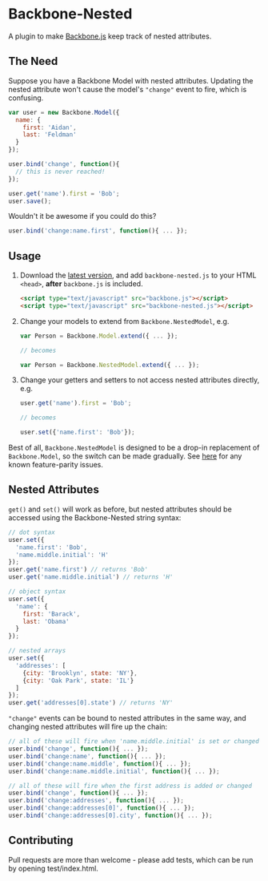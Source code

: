 # Backbone-Nested

A plugin to make [Backbone.js](http://documentcloud.github.com/backbone) keep track of nested attributes.

## The Need

Suppose you have a Backbone Model with nested attributes.  Updating the nested attribute won't cause the model's `"change"` event to fire, which is confusing.

```javascript
var user = new Backbone.Model({
  name: {
    first: 'Aidan',
    last: 'Feldman'
  }
});

user.bind('change', function(){
  // this is never reached!
});

user.get('name').first = 'Bob';
user.save();
```

Wouldn't it be awesome if you could do this?

```javascript
user.bind('change:name.first', function(){ ... });
```

## Usage

1. Download the [latest version](https://github.com/afeld/backbone-nested/downloads), and add `backbone-nested.js` to your HTML `<head>`, **after** `backbone.js` is included.

    ```html
    <script type="text/javascript" src="backbone.js"></script>
    <script type="text/javascript" src="backbone-nested.js"></script>
    ```

2. Change your models to extend from `Backbone.NestedModel`, e.g.

    ```javascript
    var Person = Backbone.Model.extend({ ... });
    
    // becomes
    
    var Person = Backbone.NestedModel.extend({ ... });
    ```

3. Change your getters and setters to not access nested attributes directly, e.g.

    ```javascript
    user.get('name').first = 'Bob';
    
    // becomes
    
    user.set({'name.first': 'Bob'});
    ```

Best of all, `Backbone.NestedModel` is designed to be a drop-in replacement of `Backbone.Model`, so the switch can be made gradually.  See [here](https://github.com/afeld/backbone-nested/issues?labels=Parity) for any known feature-parity issues.

## Nested Attributes

`get()` and `set()` will work as before, but nested attributes should be accessed using the Backbone-Nested string syntax:

```javascript
// dot syntax
user.set({
  'name.first': 'Bob',
  'name.middle.initial': 'H'
});
user.get('name.first') // returns 'Bob'
user.get('name.middle.initial') // returns 'H'

// object syntax
user.set({
  'name': {
    first: 'Barack',
    last: 'Obama'
  }
});

// nested arrays
user.set({
  'addresses': [
    {city: 'Brooklyn', state: 'NY'},
    {city: 'Oak Park', state: 'IL'}
  ]
});
user.get('addresses[0].state') // returns 'NY'
```

`"change"` events can be bound to nested attributes in the same way, and changing nested attributes will fire up the chain:

```javascript
// all of these will fire when 'name.middle.initial' is set or changed
user.bind('change', function(){ ... });
user.bind('change:name', function(){ ... });
user.bind('change:name.middle', function(){ ... });
user.bind('change:name.middle.initial', function(){ ... });

// all of these will fire when the first address is added or changed
user.bind('change', function(){ ... });
user.bind('change:addresses', function(){ ... });
user.bind('change:addresses[0]', function(){ ... });
user.bind('change:addresses[0].city', function(){ ... });
```

## Contributing

Pull requests are more than welcome - please add tests, which can be run by opening test/index.html.
